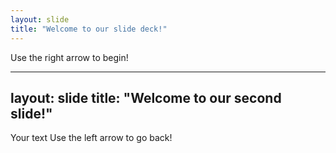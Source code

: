 ```yaml
---
layout: slide
title: "Welcome to our slide deck!"
---
```


Use the right arrow to begin!






---
layout: slide
title: "Welcome to our second slide!"
---
Your text
Use the left arrow to go back!
